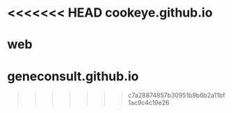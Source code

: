 <<<<<<< HEAD
cookeye.github.io
=================

web
=======
# geneconsult.github.io
>>>>>>> c7a28874857b30951b9b6b2a11bf1ac9c4c19e26
